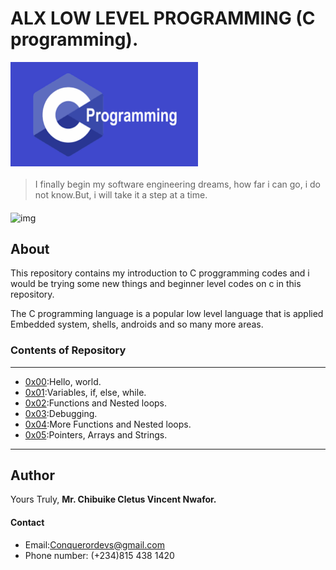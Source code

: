 # ALX LOW LEVEL PROGRAMMING (C programming).

<img align="center" width="300" padding="1" src="imgs/images (1).png">


#### 
> I finally begin my software engineering dreams, how far i can go, i do not know.But, i will take it a step at a time.
#### 

![img](imgs/alx_africa-___2661010985408782337_8037647664___-.jpg")

## About
This repository contains my introduction to C proggramming codes and i would be trying some new things and beginner level codes on c in this repository.

The C programming language is a popular low level language that is applied Embedded system, shells, androids and so many more areas.

### Contents of Repository
---
- [0x00](https://github.com/ConquerorCletus/alx-low_level_programming/tree/master/0x00-hello_world):Hello, world.
- [0x01](https://github.com/ConquerorCletus/alx-low_level_programming/tree/master/0x01-variables_if_else_while):Variables, if, else, while.
- [0x02](https://github.com/ConquerorCletus/alx-low_level_programming/tree/master/0x02-functions_nested_loops):Functions and Nested loops.
- [0x03](https://github.com/ConquerorCletus/alx-low_level_programming/tree/master/0x03-debugging):Debugging.
- [0x04](https://github.com/ConquerorCletus/alx-low_level_programming/tree/master/0x04-more_functions_nested_loops):More Functions and Nested loops.
- [0x05](https://github.com/ConquerorCletus/alx-low_level_programming/tree/master/0x05-pointers_arrays_strings):Pointers, Arrays and Strings.


---
## Author

Yours Truly, **Mr. Chibuike Cletus Vincent Nwafor.**

#### Contact
+ Email:Conquerordevs@gmail.com
+ Phone number: (+234)815 438 1420
